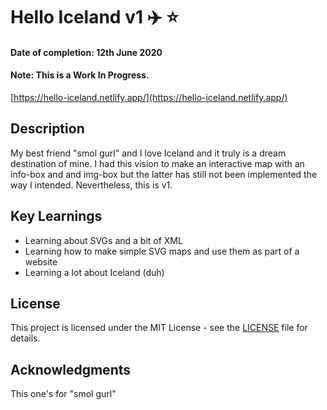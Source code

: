 # Hello Iceland v1 ✈️  ⭐  
#### Date of completion: 12th June 2020
#### Note: This is a Work In Progress.
[https://hello-iceland.netlify.app/](https://hello-iceland.netlify.app/)

## Description
My best friend "smol gurl" and I love Iceland and it truly is a dream destination of mine. I had this vision to make an interactive map with an info-box and and img-box but the latter has still not been implemented the way I intended. Nevertheless, this is v1.

## Key Learnings
* Learning about SVGs and a bit of XML
* Learning how to make simple SVG maps and use them as part of a website
* Learning a lot about Iceland (duh)

## License
This project is licensed under the MIT License - see the [LICENSE](LICENSE) file for details.

## Acknowledgments
This one's for "smol gurl"
